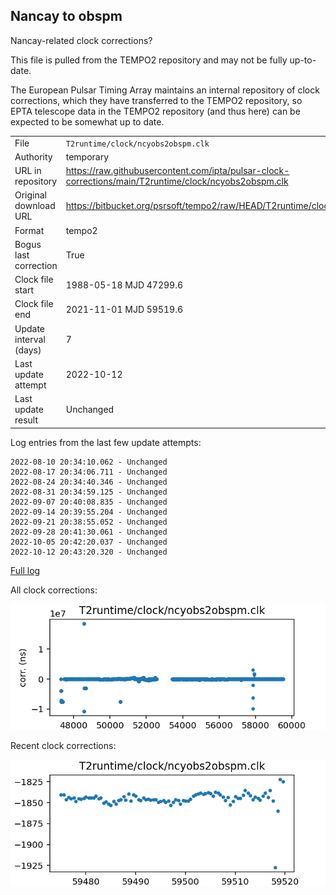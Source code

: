 
## Nancay to obspm

Nancay-related clock corrections?

This file is pulled from the TEMPO2 repository and may not be fully up-to-date.

The European Pulsar Timing Array maintains an internal repository
of clock corrections, which they have transferred to the TEMPO2
repository, so  EPTA telescope data in the TEMPO2 repository (and
thus here) can be expected to be somewhat up to date.

|     |     |
|:--- |:--- |
| File | `T2runtime/clock/ncyobs2obspm.clk` |
| Authority | temporary |
| URL in repository | <https://raw.githubusercontent.com/ipta/pulsar-clock-corrections/main/T2runtime/clock/ncyobs2obspm.clk> |
| Original download URL | <https://bitbucket.org/psrsoft/tempo2/raw/HEAD/T2runtime/clock/ncyobs2obspm.clk> |
| Format | tempo2 |
| Bogus last correction | True |
| Clock file start | 1988-05-18 MJD 47299.6 |
| Clock file end | 2021-11-01 MJD 59519.6 |
| Update interval (days) | 7 |
| Last update attempt | 2022-10-12 |
| Last update result | Unchanged |

Log entries from the last few update attempts:
```
2022-08-10 20:34:10.062 - Unchanged
2022-08-17 20:34:06.711 - Unchanged
2022-08-24 20:34:40.346 - Unchanged
2022-08-31 20:34:59.125 - Unchanged
2022-09-07 20:40:08.835 - Unchanged
2022-09-14 20:39:55.204 - Unchanged
2022-09-21 20:38:55.052 - Unchanged
2022-09-28 20:41:30.061 - Unchanged
2022-10-05 20:42:20.037 - Unchanged
2022-10-12 20:43:20.320 - Unchanged
```
[Full log](https://raw.githubusercontent.com/ipta/pulsar-clock-corrections/main/log/T2runtime/clock/ncyobs2obspm.clk.log)


All clock corrections:

![plot of all clock corrections](ncyobs2obspm.clk.png "All corrections")

Recent clock corrections:

![plot of recent clock corrections](ncyobs2obspm.clk.short.png "Recent corrections")

